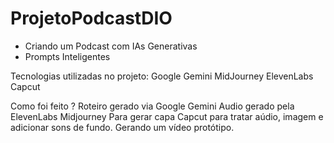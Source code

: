 # ProjetoPodcastDIO
- Criando um Podcast com IAs Generativas
- Prompts Inteligentes

Tecnologias utilizadas no projeto:
Google Gemini
MidJourney
ElevenLabs
Capcut

Como foi feito ?
Roteiro gerado via Google Gemini
Audio gerado pela ElevenLabs
Midjourney Para gerar capa
Capcut para tratar aúdio, imagem e adicionar sons de fundo. Gerando um vídeo protótipo.  

